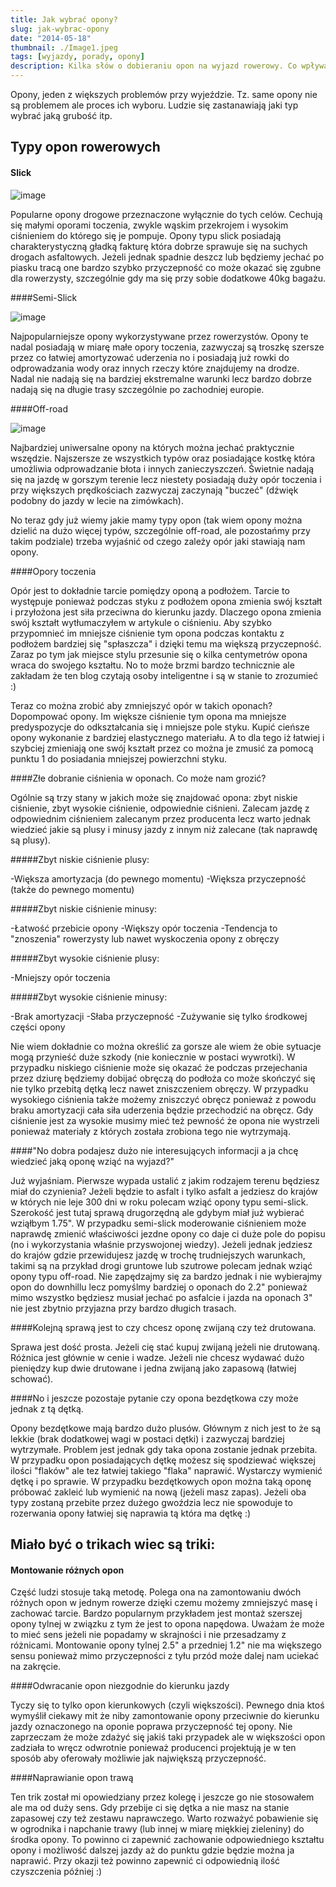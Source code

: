 ```yaml
---
title: Jak wybrać opony?
slug: jak-wybrac-opony
date: "2014-05-18"
thumbnail: ./Image1.jpeg
tags: [wyjazdy, porady, opony]
description: Kilka słów o dobieraniu opon na wyjazd rowerowy. Co wpływa na tarcie? Jakie są typy opon i różne triki rowerzystów.
---
```


Opony, jeden z większych problemów przy wyjeździe. Tz. same opony nie są problemem ale proces ich wyboru. Ludzie się zastanawiają jaki typ wybrać jaką grubość itp.

## Typy opon rowerowych

#### Slick

![image](./Image2.jpeg)


Popularne opony drogowe przeznaczone wyłącznie do tych celów. Cechują się małymi oporami toczenia, zwykle wąskim przekrojem i wysokim ciśnieniem do którego się je pompuje. Opony typu slick posiadają charakterystyczną gładką fakturę która dobrze sprawuje się na suchych drogach asfaltowych. Jeżeli jednak spadnie deszcz lub będziemy jechać po piasku tracą one bardzo szybko przyczepność co może okazać się zgubne dla rowerzysty, szczególnie gdy ma się przy sobie dodatkowe 40kg bagażu. 

####Semi-Slick

![image](./Image3.jpeg)


Najpopularniejsze opony wykorzystywane przez rowerzystów. Opony te nadal posiadają w miarę małe opory toczenia, zazwyczaj są troszkę szersze przez co łatwiej amortyzować uderzenia no i posiadają już rowki do odprowadzania wody oraz innych rzeczy które znajdujemy na drodze. Nadal nie nadają się na bardziej ekstremalne warunki lecz bardzo dobrze nadają się na długie trasy szczególnie po zachodniej europie.

####Off-road

![image](./Image4.jpeg)


Najbardziej uniwersalne opony na których można jechać praktycznie wszędzie. Najszersze ze wszystkich typów oraz posiadające kostkę która umożliwia odprowadzanie błota i innych zanieczyszczeń. Świetnie nadają się na jazdę w gorszym terenie lecz niestety posiadają duży opór toczenia i przy większych prędkościach zazwyczaj zaczynają "buczeć" (dźwięk podobny do jazdy w lecie na zimówkach).

No teraz gdy już wiemy jakie mamy typy opon (tak wiem opony można dzielić na dużo więcej typów, szczególnie off-road, ale pozostańmy przy takim podziale) trzeba wyjaśnić od czego zależy opór jaki stawiają nam opony.

####Opory toczenia

Opór jest to dokładnie tarcie pomiędzy oponą a podłożem. Tarcie to występuje ponieważ podczas styku z podłożem opona zmienia swój kształt i przyłożona jest siła przeciwna do kierunku jazdy. Dlaczego opona zmienia swój kształt wytłumaczyłem w artykule o ciśnieniu. Aby szybko przypomnieć im mniejsze ciśnienie tym opona podczas kontaktu z podłożem bardziej się "spłaszcza" i dzięki temu ma większą przyczepność. Zaraz po tym jak miejsce stylu przesunie się o kilka centymetrów opona wraca do swojego kształtu. No to może brzmi bardzo technicznie ale zakładam że ten blog czytają osoby inteligentne i są w stanie to zrozumieć :)

Teraz co można zrobić aby zmniejszyć opór w takich oponach?
Dopompować opony. Im większe ciśnienie tym opona ma mniejsze predyspozycje do odkształcania się i mniejsze pole styku.
Kupić cieńsze opony wykonanie z bardziej elastycznego materiału. A to dla tego iż łatwiej i szybciej zmieniają one swój kształt przez co można je zmusić za pomocą punktu 1 do posiadania mniejszej powierzchni styku.

####Złe dobranie ciśnienia w oponach. Co może nam grozić?

Ogólnie są trzy stany w jakich może się znajdować opona: zbyt niskie ciśnienie, zbyt wysokie ciśnienie, odpowiednie ciśnieni. Zalecam jazdę z odpowiednim ciśnieniem zalecanym przez producenta lecz warto jednak wiedzieć jakie są plusy i minusy jazdy z innym niż zalecane (tak naprawdę są plusy).

#####Zbyt niskie ciśnienie plusy:

-Większa amortyzacja (do pewnego momentu)
-Większa przyczepność (także do pewnego momentu)

#####Zbyt niskie ciśnienie minusy:

-Łatwość przebicie opony
-Większy opór toczenia
-Tendencja to "znoszenia" rowerzysty lub nawet wyskoczenia opony z obręczy

#####Zbyt wysokie ciśnienie plusy:

-Mniejszy opór toczenia

#####Zbyt wysokie ciśnienie minusy:

-Brak amortyzacji
-Słaba przyczepność
-Zużywanie się tylko środkowej części opony

Nie wiem dokładnie co można określić za gorsze ale wiem że obie sytuacje mogą przynieść duże szkody (nie koniecznie w postaci wywrotki). W przypadku niskiego ciśnienie może się okazać że podczas przejechania przez dziurę będziemy dobijać obręczą do podłoża co może skończyć się nie tylko przebitą dętką lecz nawet zniszczeniem obręczy. W przypadku wysokiego ciśnienia także możemy zniszczyć obręcz ponieważ z powodu braku amortyzacji cała siła uderzenia będzie przechodzić na obręcz. Gdy ciśnienie jest za wysokie musimy mieć też pewność że opona nie wystrzeli ponieważ materiały z których została zrobiona tego nie wytrzymają.

####"No dobra podajesz dużo nie interesujących informacji a ja chcę wiedzieć jaką oponę wziąć na wyjazd?"

Już wyjaśniam. Pierwsze wypada ustalić z jakim rodzajem terenu będziesz miał do czynienia? Jeżeli będzie to asfalt i tylko asfalt a jedziesz do krajów w których nie leje 300 dni w roku polecam wziąć opony typu semi-slick. Szerokość jest tutaj sprawą drugorzędną ale gdybym miał już wybierać wziąłbym 1.75". W przypadku semi-slick moderowanie ciśnieniem może naprawdę zmienić właściwości jezdne opony co daje ci duże pole do popisu (no i wykorzystania właśnie przyswojonej wiedzy). Jeżeli jednak jedziesz do krajów gdzie przewidujesz jazdę w trochę trudniejszych warunkach, takimi są na przykład drogi gruntowe lub szutrowe polecam jednak wziąć opony typu off-road. Nie zapędzajmy się za bardzo jednak i nie wybierajmy opon do downhillu lecz pomyślmy bardziej o oponach do 2.2" ponieważ mimo wszystko będziesz musiał jechać po asfalcie i jazda na oponach 3" nie jest zbytnio przyjazna przy bardzo długich trasach.

####Kolejną sprawą jest to czy chcesz oponę zwijaną czy też drutowana. 

Sprawa jest dość prosta. Jeżeli cię stać kupuj zwijaną jeżeli nie drutowaną. Różnica jest głównie w cenie i wadze. Jeżeli nie chcesz wydawać dużo pieniędzy kup dwie drutowane i jedna zwijaną jako zapasową (łatwiej schować).

####No i jeszcze pozostaje pytanie czy opona bezdętkowa czy może jednak z tą dętką. 

Opony bezdętkowe mają bardzo dużo plusów. Głównym z nich jest to że są lekkie (brak dodatkowej wagi w postaci dętki) i zazwyczaj bardziej wytrzymałe. Problem jest jednak gdy taka opona zostanie jednak przebita. W przypadku opon posiadających dętkę możesz się spodziewać większej ilości "flaków" ale tez łatwiej takiego "flaka" naprawić. Wystarczy wymienić dętkę i po sprawie. W przypadku bezdętkowych opon można taką oponę próbować zakleić lub wymienić na nową (jeżeli masz zapas). Jeżeli oba typy zostaną przebite przez dużego gwoździa lecz nie spowoduje to rozerwania opony łatwiej się naprawia tą która ma dętkę :)

## Miało być o trikach wiec są triki:

#### Montowanie różnych opon

Część ludzi stosuje taką metodę. Polega ona na zamontowaniu dwóch różnych opon w jednym rowerze dzięki czemu możemy zmniejszyć masę i zachować tarcie. Bardzo popularnym przykładem jest montaż szerszej opony tylnej w związku z tym że jest to opona napędowa. Uważam że może to mieć sens jeżeli nie popadamy w skrajności i nie przesadzamy z różnicami. Montowanie opony tylnej 2.5" a przedniej 1.2" nie ma większego sensu ponieważ mimo przyczepności z tyłu przód może dalej nam uciekać na zakręcie.

####Odwracanie opon niezgodnie do kierunku jazdy

Tyczy się to tylko opon kierunkowych (czyli większości). Pewnego dnia ktoś wymyślił ciekawy mit że niby zamontowanie opony przeciwnie do kierunku jazdy oznaczonego na oponie poprawa przyczepność tej opony. Nie zaprzeczam że może zdażyć się jakiś taki przypadek ale w większości opon zadziała to wręcz odwrotnie ponieważ producenci projektują je w ten sposób aby oferowały możliwie jak największą przyczepność.

####Naprawianie opon trawą

Ten trik został mi opowiedziany przez kolegę i jeszcze go nie stosowałem ale ma od duży sens. Gdy przebije ci się dętka a nie masz na stanie zapasowej czy też zestawu naprawczego. Warto rozważyć pobawienie się w ogrodnika i napchanie trawy (lub innej w miarę miękkiej zieleniny) do środka opony. To powinno ci zapewnić zachowanie odpowiedniego kształtu opony i możliwość dalszej jazdy aż do punktu gdzie będzie można ja naprawić. Przy okazji też powinno zapewnić ci odpowiednią ilość czyszczenia później :)